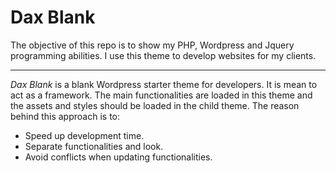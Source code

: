 # Dax Blank
The objective of this repo is to show my PHP, Wordpress and Jquery programming abilities. I use this theme to develop websites for my clients.

***

*Dax Blank* is a blank Wordpress starter theme for developers. It is mean to act as a framework. The main functionalities are loaded in this theme and the assets and styles should be loaded in the child theme. The reason behind this approach is to:
* Speed up development time.
* Separate functionalities and look.
* Avoid conflicts when updating functionalities.
